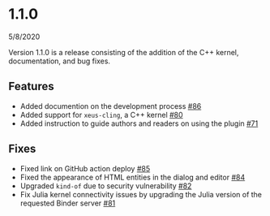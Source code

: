 # 1.1.0
5/8/2020

Version 1.1.0 is a release consisting of the addition of the C++ kernel,
 documentation, and bug fixes.

## Features
* Added documention on the development process
  [#86](https://github.com/LibreTexts/ckeditor-binder-plugin/pull/86)
* Added support for `xeus-cling`, a C++ kernel
  [#80](https://github.com/LibreTexts/ckeditor-binder-plugin/pull/80)
* Added instruction to guide authors and readers on using the plugin
  [#71](https://github.com/LibreTexts/ckeditor-binder-plugin/pull/71)

## Fixes
* Fixed link on GitHub action deploy
  [#85](https://github.com/LibreTexts/ckeditor-binder-plugin/pull/85)
* Fixed the appearance of HTML entities in the dialog and editor
  [#84](https://github.com/LibreTexts/ckeditor-binder-plugin/pull/84)
* Upgraded `kind-of` due to security vulnerability
  [#82](https://github.com/LibreTexts/ckeditor-binder-plugin/pull/82)
* Fix Julia kernel connectivity issues by upgrading the Julia version of
  the requested Binder server
  [#81](https://github.com/LibreTexts/ckeditor-binder-plugin/pull/81)

